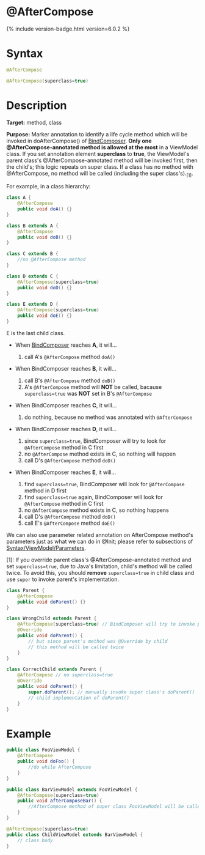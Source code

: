 # @AfterCompose
{% include version-badge.html version=6.0.2 %}

Syntax
======
```java
@AfterCompose

@AfterCompose(superclass=true)
```

Description
===========
**Target:** method, class

**Purpose:** Marker annotation to identify a life cycle method which will be invoked in doAfterCompose() of [BindComposer](http://www.zkoss.org/javadoc/latest/zk/org/zkoss/bind/BindComposer.html). **Only one @AfterCompose-annotated method is allowed at the most** in a ViewModel class. If you set annotation element **superclass** to **true**, the ViewModel's parent class's @AfterCompose-annotated method will be invoked first, then the child's; this logic repeats on super class. If a class has no method with @AfterCompose, no method will be called (including the super class's).<sub>[1]</sub>.

For example, in a class hierarchy:
```java
class A {
	@AfterCompose
	public void doA() {}
}

class B extends A {
	@AfterCompose
	public void doB() {}
}

class C extends B {
	//no @AfterCompose method
}

class D extends C {
	@AfterCompose(superclass=true)
	public void doD() {}
}

class E extends D {
	@AfterCompose(superclass=true)
	public void doE() {}
}
```

E is the last child class.

- When [BindComposer](http://www.zkoss.org/javadoc/latest/zk/org/zkoss/bind/BindComposer.html) reaches **A**, it will...
	1. call A's `@AfterCompose` method `doA()`

- When BindComposer reaches **B**, it will...
	1. call B's `@AfterCompose` method `doB()`
	2. A's `@AfterCompose` method will **NOT** be called, bacause `superclass=true` was **NOT** set in B's `@AfterCompose`

- When BindComposer reaches **C**, it will...
	1. do nothing, because no method was annotated with `@AfterCompose`

- When BindComposer reaches **D**, it will...
	1. since `superclass=true`, BindComposer will try to look for `@AfterCompose` method in C first
	2. no `@AfterCompose` method exists in C, so nothing will happen
	3. call D's `@AfterCompose` method `doD()`

- When BindComposer reaches **E**, it will...
	1. find `superclass=true`, BindComposer will look for `@AfterCompose` method in D first
	2. find `superclass=true` again, BindComposer will look for `@AfterCompose` method in C first
	3. no `@AfterCompose` method exists in C, so nothing happens
	4. call D's `@AfterCompose` method `doD()`
	5. call E's `@AfterCompose` method `doE()`


We can also use parameter related annotation on AfterCompose method's parameters just as what we can do in @Init; please refer to subsections of [Syntax/ViewModel/Parameters](./parameters).

[1]: If you override parent class's @AfterCompose-annotated method and set `superclass=true`, due to Java's limitation, child's method will be called twice. To avoid this, you should **remove** `superclass=true` in child class and use `super` to invoke parent's implementation.
```java
class Parent {
	@AfterCompose
	public void doParent() {}
}

class WrongChild extends Parent {
	@AfterCompose(superclass=true) // BindComposer will try to invoke parent's doParent()
	@Override
	public void doParent() {
		// but since parent's method was @Override by child
		// this method will be called twice
	}
}

class CorrectChild extends Parent {
	@AfterCompose // no superclass=true
	@Override
	public void doParent() {
		super.doParent(); // manually invoke super class's doParent()
		// child implementation of doParent()
	}
}
```

Example
=======

```java
public class FooViewModel {
    @AfterCompose
    public void doFoo() {
        //do while AfterCompose
    }
}

public class BarViewModel extends FooViewModel {
    @AfterCompose(superclass=true)
    public void afterComposeBar() {
        //AfterCompose method of super class FooViewModel will be called first.
    }
}

@AfterCompose(superclass=true)
public class ChildViewModel extends BarViewModel {
	// class body
}
```
